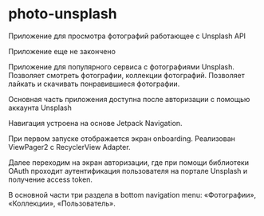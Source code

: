 # photo-unsplash

Приложение для просмотра фотографий работающее с Unsplash API

Приложение еще не закончено

Приложение для популярного сервиса с фотографиями Unsplash.
Позволяет смотреть фотографии, коллекции фотографий.
Позволяет лайкать и скачивать понравившиеся фотографии.

Основная часть приложения доступна после авторизации с помощью аккаунта
Unsplash 

Навигация устроена на основе Jetpack Navigation.

При первом запуске отображается экран onboarding. Реализован ViewPager2 с RecyclerView Adapter.

Далее переходим на экран авторизации, где при помощи библиотеки OAuth проходит аутентификация пользователя на портале Unsplash и получение access token.

В основной части три раздела в bottom navigation menu: «Фотографии»,
«Коллекции», «Пользователь».

